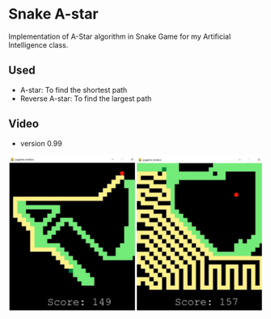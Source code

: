 # Snake A-star
Implementation of A-Star algorithm in Snake Game for my Artificial Intelligence class.

## Used
- A-star: To find the shortest path
- Reverse A-star: To find the largest path

## Video
- version 0.99

[![game](img/001.png)](https://youtu.be/vzBVL4yZU_0)
